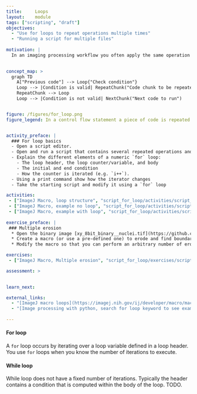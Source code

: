 ```yaml
---
title:     Loops
layout:    module
tags: ["scripting", "draft"]
objectives:
  - "Use for loops to repeat operations multiple times"
  - "Running a script for multiple files"
  
motivation: |
  In an imaging processing workflow you often apply the same operation to several images, several labels, etc. In order to avoid repeating the same code many times we can use control flow statements such as a `for` loop. Loops together with `if` clauses represent extremely useful tools when programming. 

  
concept_map: >
  graph TD
    A["Previous code"] --> Loop{"Check condition"}
    Loop --> |Condition is valid| RepeatChunk("Code chunk to be repeated")
    RepeatChunk --> Loop
    Loop --> |Condition is not valid| NextChunk("Next code to run")


figure: /figures/for_loop.png
figure_legend: In a control flow statement a piece of code is repeated (loop) as long as a specific condition is valid. 


activity_preface: |
  ### For loop basics
  - Open a script editor.
  - Open and run a script that contains several repeated operations and explain that you would like to write this part of code in a more simple way. 
  - Explain the different elements of a numeric `for` loop:
    - The loop header, the loop counter/variable, and body
    - The initial and end condition
    - How the counter is iterated (e.g. `i++`).
  - Using a print command show how the iterator changes
  - Take the starting script and modify it using a `for` loop

activities:
 - ["ImageJ Macro, loop structure", "script_for_loop/activities/script_for_loop_loopstructure.ijm"]
 - ["ImageJ Macro, example no loop", "script_for_loop/activities/script_for_loop_measure_distances_noloop.ijm"]
 - ["ImageJ Macro, example with loop", "script_for_loop/activities/script_for_loop_measure_distances_withloop.ijm"]
    
exercise_preface: |
 ### Multiple erosion
  * Open the binary image [xy_8bit_binary__nuclei.tif](https://github.com/NEUBIAS/training-resources/raw/master/image_data/xyc_16bit__nup_nuclei/xy_8bit_binary__nuclei.tif)
  * Create a macro (or use a pre-defined one) to erode and find boundary of the binary objects
  * Modify the macro so that you can perform an arbitrary number of erosions and find their boundary

exercises:
 - ["ImageJ Macro, Multiple erosion", "script_for_loop/exercises/script_for_loop_erodeband.md"]

assessment: >
    

learn_next:

external_links:
  - "[ImageJ macro loops](https://imagej.nih.gov/ij/developer/macro/macros.html#loops)"
  - "[Image processing with python, search for loop keyword to see examples](https://datacarpentry.org/image-processing/aio/index.html)"
  
---
```

#### For loop
A `for` loop occurs by iterating over a loop variable defined in a loop header. You use `for` loops when you know the number of iterations to execute.


#### While loop
While loop does not have a fixed number of iterations. Typically the header contains a condition that is computed within the body of the loop.
TODO.

